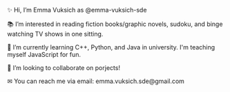  <p>✨ Hi, I’m Emma Vuksich as @emma-vuksich-sde</p>
 <p>📚 I’m interested in reading fiction books/graphic novels, sudoku, and binge watching TV shows in one sitting.</p>
 <p>👾 I’m currently learning C++, Python, and Java in university. I'm teaching myself JavaScript for fun.</p>
 <p>🤝 I’m looking to collaborate on porjects!</p>
 <p>✉ You can reach me via email: emma.vuksich.sde@gmail.com</p>

<!---
emma-vuksich-sde/emma-vuksich-sde is a ✨ special ✨ repository because its `README.md` (this file) appears on your GitHub profile.
You can click the Preview link to take a look at your changes.
--->
